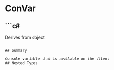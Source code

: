 # ConVar

## ```c#
Derives from object
```

## Summary

Console variable that is available on the client
## Nested Types

